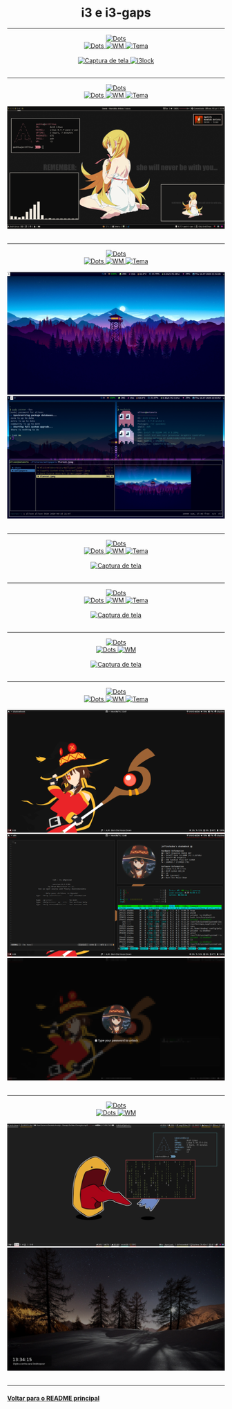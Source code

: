<h1 align="center">i3 e i3-gaps</h1>


---

<div align="center">
  <a href="https://github.com/fraanks">
    <img alt="Dots" src="https://img.shields.io/badge/usuário-fraanks-%2322252f?style=for-the-badge" />
  </a>
  <br/>
  <a href="https://github.com/fraanks/dotfiles">
    <img alt="Dots" src="https://img.shields.io/badge/dots-%2322252f?style=for-the-badge" />
  </a>
  <a href="https://github.com/Airblader/i3">
    <img alt="WM" src="https://img.shields.io/badge/WM-i3gaps-%2322252f?style=for-the-badge" />
  </a>
  <a href="https://github.com/mbadolato/iTerm2-Color-Schemes#pnevma">
    <img alt="Tema" src="https://img.shields.io/badge/Pnevma-%2322252f?style=for-the-badge" />
  </a>
  <br/><br/>
  <a href="https://github.com/fraanks/dotfiles/blob/master/.config/i3/config">
    <img alt="Captura de tela" src="https://github.com/fraanks/dotfiles/blob/master/i3-Gaps.png" />
    <img alt="i3lock" src="https://github.com/fraanks/dotfiles/blob/master/i3Lock-Color.png" />
  </a>
  <br/><br/>
</div>

---

<div align="center">
  <a href="https://github.com/pedrkw">
    <img alt="Dots" src="https://img.shields.io/badge/usuário-pedrkw-%2322252f?style=for-the-badge" />
  </a>
  <br/>
  <a href="https://github.com/pedrkw/dotfiles">
    <img alt="Dots" src="https://img.shields.io/badge/dots-%2322252f?style=for-the-badge" />
  </a>
  <a href="https://github.com/Airblader/i3">
    <img alt="WM" src="https://img.shields.io/badge/WM-i3gaps-%2322252f?style=for-the-badge" />
  </a>
  <a href="https://github.com/dylanaraps/pywal">
    <img alt="Tema" src="https://img.shields.io/badge/tema-pywal-%2322252f?style=for-the-badge" />
  </a>
  <br/><br/>
  <a href="https://github.com/pedrkw/dotfiles/blob/master/.config/i3/config">
   <img alt="Captura de tela" src="https://github.com/pedrkw/dotfiles/blob/master/Imagens/screenshots/i3config.png" />
  </a>
  <br/><br/>
</div>

---

<div align="center">
  <a href="https://github.com/alisonamerico">
    <img alt="Dots" src="https://img.shields.io/badge/usuário-alisonamerico-%2322252f?style=for-the-badge" />
  </a>
  <br/>
  <a href="https://github.com/alisonamerico/dotfiles">
    <img alt="Dots" src="https://img.shields.io/badge/dots-%2322252f?style=for-the-badge" />
  </a>
  <a href="https://github.com/Airblader/i3">
    <img alt="WM" src="https://img.shields.io/badge/WM-i3gaps-%2322252f?style=for-the-badge" />
  </a>
  <a href="https://github.com/alisonamerico/dotfiles">
    <img alt="Tema" src="https://img.shields.io/badge/tema-Purple_Mountain-%2322252f?style=for-the-badge" />
  </a>
  <br/><br/>
  <a href="https://github.com/alisonamerico/dotfiles/blob/master/.config/i3/config">
    <img alt="Captura de tela" src="https://github.com/alisonamerico/dotfiles/blob/master/.images/desktop.png" />
    <img alt="Terminais" src="https://github.com/alisonamerico/dotfiles/blob/master/.images/terminals.png" />
  </a>
  <br/><br/>
</div>

---

<div align="center">
  <a href="https://gitlab.com/nwildner">
    <img alt="Dots" src="https://img.shields.io/badge/usuário-nwildner-%2322252f?style=for-the-badge" />
  </a>
  <br/>
  <a href="https://gitlab.com/nwildner/dotfiles">
    <img alt="Dots" src="https://img.shields.io/badge/dots-%2322252f?style=for-the-badge" />
  </a>
  <a href="https://github.com/Airblader/i3">
    <img alt="WM" src="https://img.shields.io/badge/WM-i3gaps-%2322252f?style=for-the-badge" />
  </a>
  <a href="https://github.com/altercation/solarized">
    <img alt="Tema" src="https://img.shields.io/badge/tema-solarized-%2322252f?style=for-the-badge" />
  </a>
  <br/><br/>
  <a href="https://gitlab.com/nwildner/dotfiles/-/blob/master/home/nwildner/.config/i3/config">
    <img alt="Captura de tela" src="https://gitlab.com/nwildner/dotfiles/-/raw/master/Screenshot.png" />
  </a>
  <br/><br/>
</div>

---

<div align="center">
  <a href="https://github.com/overlock1">
    <img alt="Dots" src="https://img.shields.io/badge/usuário-overlock1-%2322252f?style=for-the-badge" />
  </a>
  <br/>
  <a href="https://github.com/overlock1/Dotfiles">
    <img alt="Dots" src="https://img.shields.io/badge/dots-%2322252f?style=for-the-badge" />
  </a>
  <a href="https://github.com/Airblader/i3">
    <img alt="WM" src="https://img.shields.io/badge/WM-i3gaps-%2322252f?style=for-the-badge" />
  </a>
  <a href="https://github.com/overlock1/Dotfiles">
    <img alt="Tema" src="https://img.shields.io/badge/tema-custom-%2322252f?style=for-the-badge" />
  </a>
  <br/><br/>
  <a href="https://github.com/overlock1/Dotfiles/blob/master/.config/i3-gaps/i3/config">
    <img alt="Captura de tela" src="https://github.com/overlock1/Dotfiles/blob/master/.config/i3-gaps/2020-08-19_i3-gaps_1366x768.png" />
  </a>
  <br/><br/>
</div>

---

<div align="center">
  <a href="https://github.com/marcospb19">
    <img alt="Dots" src="https://img.shields.io/badge/usuário-marcospb19-%2322252f?style=for-the-badge" />
  </a>
  <br/>
  <a href="https://github.com/marcospb19/dotfiles">
    <img alt="Dots" src="https://img.shields.io/badge/dots-%2322252f?style=for-the-badge" />
  </a>
  <a href="https://github.com/Airblader/i3">
    <img alt="WM" src="https://img.shields.io/badge/WM-i3gaps-%2322252f?style=for-the-badge" />
  </a>
  <br/><br/>
  <a href="https://github.com/overlock1/i3-gaps/blob/master/i3/config">
    <img alt="Captura de tela" src="https://i.imgur.com/F0D8jUk.png" />
  </a>
  <br/><br/>
</div>

---

<div align="center">
  <a href="https://github.com/jeffinshadow">
    <img alt="Dots" src="https://img.shields.io/badge/usuário-jeffinshadow-%2322252f?style=for-the-badge" />
  </a>
  <br/>
  <a href="https://github.com/jeffinshadow/i3-dotfiles">
    <img alt="Dots" src="https://img.shields.io/badge/dots-%2322252f?style=for-the-badge" />
  </a>
  <a href="https://github.com/Airblader/i3">
    <img alt="WM" src="https://img.shields.io/badge/WM-i3gaps-%2322252f?style=for-the-badge" />
  </a>
  <a href="https://github.com/nana-4/materia-theme">
    <img alt="Tema" src="https://img.shields.io/badge/tema-materia-%2322252f?style=for-the-badge" />
  </a>
  <br/><br/>
  <a href="https://github.com/jeffinshadow/i3-dotfiles/blob/master/.config/i3/config">
    <img alt="Captura de tela" src="https://raw.githubusercontent.com/jeffinshadow/i3-dotfiles/master/readmepictures/i3polybar.png" />
    <img alt="urxvt" src="https://raw.githubusercontent.com/jeffinshadow/i3-dotfiles/master/readmepictures/urxvt.png" />
    <img alt="urxvt" src="https://raw.githubusercontent.com/jeffinshadow/i3-dotfiles/master/readmepictures/i3lock.png" />
  </a>
  <br/><br/>
</div>

---

<div align="center">
  <a href="https://github.com/k4k4rot0">
    <img alt="Dots" src="https://img.shields.io/badge/usuário-k4k4rot0-%2322252f?style=for-the-badge" />
  </a>
  <br/>
  <a href="https://github.com/k4k4rot0/dotfiles">
    <img alt="Dots" src="https://img.shields.io/badge/dots-%2322252f?style=for-the-badge" />
  </a>
  <a href="https://github.com/Airblader/i3">
    <img alt="WM" src="https://img.shields.io/badge/WM-i3gaps-%2322252f?style=for-the-badge" />
  </a>
  <br/><br/>
  <a href="https://github.com/k4k4rot0/dotfiles/blob/main/.config/i3/config">
    <img alt="Screeshot" src="https://github.com/k4k4rot0/dotfiles/blob/main/screenshots/screenshot.png" />
    <img alt="Betterlockscreen" src="https://github.com/k4k4rot0/dotfiles/blob/main/screenshots/bloqueio.png" />
  </a>
  <br/><br/>
</div>

---

#### [Voltar para o README principal](https://github.com/unixwmbr/unixwmbr)
